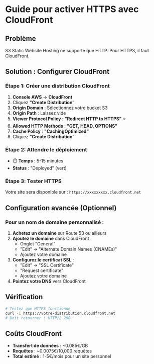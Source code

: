# Guide pour activer HTTPS avec CloudFront

## Problème
S3 Static Website Hosting ne supporte que HTTP. Pour HTTPS, il faut CloudFront.

## Solution : Configurer CloudFront

### Étape 1: Créer une distribution CloudFront

1. **Console AWS** → **CloudFront**
2. Cliquez **"Create Distribution"**
3. **Origin Domain** : Sélectionnez votre bucket S3
4. **Origin Path** : Laissez vide
5. **Viewer Protocol Policy** : **"Redirect HTTP to HTTPS"** ⭐
6. **Allowed HTTP Methods** : **"GET, HEAD, OPTIONS"**
7. **Cache Policy** : **"CachingOptimized"**
8. Cliquez **"Create Distribution"**

### Étape 2: Attendre le déploiement

- ⏱️ **Temps** : 5-15 minutes
- **Status** : "Deployed" (vert)

### Étape 3: Tester HTTPS

Votre site sera disponible sur :
`https://xxxxxxxxx.cloudfront.net`

## Configuration avancée (Optionnel)

### Pour un nom de domaine personnalisé :

1. **Achetez un domaine** sur Route 53 ou ailleurs
2. **Ajoutez le domaine** dans CloudFront :
   - Onglet "General"
   - "Edit" → "Alternate Domain Names (CNAMEs)"
   - Ajoutez votre domaine
3. **Configurez le certificat SSL** :
   - "Edit" → "SSL Certificate"
   - "Request certificate"
   - Ajoutez votre domaine
4. **Pointez votre DNS** vers CloudFront

## Vérification

```bash
# Testez que HTTPS fonctionne
curl -I https://votre-distribution.cloudfront.net
# Doit retourner : HTTP/2 200
```

## Coûts CloudFront

- **Transfert de données** : ~0.085€/GB
- **Requêtes** : ~0.0075€/10,000 requêtes
- **Total estimé** : 1-5€/mois pour un site personnel 